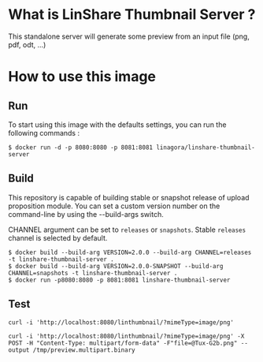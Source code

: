 What is LinShare Thumbnail Server ?
===================================

This standalone server will generate some preview from an input file (png, pdf,
odt, ...)

How to use this image
=====================

Run
---

To start using this image with the defaults settings, you can run the following commands :

```console
$ docker run -d -p 8080:8080 -p 8081:8081 linagora/linshare-thumbnail-server
```

Build
-----

This repository is capable of building stable or snapshot release of upload proposition module.
You can set a custom version number on the command-line by using the --build-args switch.

CHANNEL argument can be set to `releases` or `snapshots`.
Stable `releases` channel is selected by default.


```console
$ docker build --build-arg VERSION=2.0.0 --build-arg CHANNEL=releases -t linshare-thumbnail-server .
$ docker build --build-arg VERSION=2.0.0-SNAPSHOT --build-arg CHANNEL=snapshots -t linshare-thumbnail-server .
$ docker run -p8080:8080 -p 8081:8081 linshare-thumbnail-server
```

Test
----

```console
curl -i 'http://localhost:8080/linthumbnail/?mimeType=image/png'

curl -i 'http://localhost:8080/linthumbnail/?mimeType=image/png' -X POST -H "Content-Type: multipart/form-data" -F"file=@Tux-G2b.png" --output /tmp/preview.multipart.binary
```
